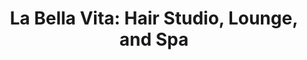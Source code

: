 ---
title: "La Bella Vita: Hair Studio, Lounge, and Spa"
url: /zanesville/la-bella-vita-hair-studio-lounge-and-spa/
shop: hairdresser
---